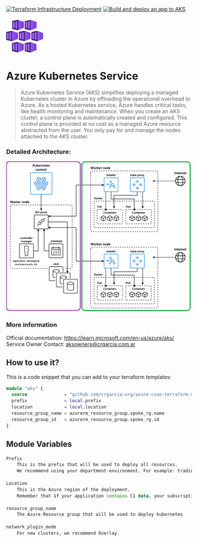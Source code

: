 [![Terraform Infrastructure Deployment](https://github.com/crgarcia12/azure-aks-advanced/actions/workflows/infra.yml/badge.svg)](https://github.com/crgarcia12/azure-aks-advanced/actions/workflows/infra.yml)
[![Build and deploy an app to AKS](https://github.com/crgarcia12/azure-aks-advanced/actions/workflows/app.yml/badge.svg)](https://github.com/crgarcia12/azure-aks-advanced/actions/workflows/app.yml)

<img src="readme-media/aks.jpg" width="100" height="100" /><br/>

# Azure Kubernetes Service
>Azure Kubernetes Service (AKS) simplifies deploying a managed Kubernetes cluster in Azure by offloading the operational overhead to Azure. As a hosted Kubernetes service, Azure handles critical tasks, like health monitoring and maintenance. When you create an AKS cluster, a control plane is automatically created and configured. This control plane is provided at no cost as a managed Azure resource abstracted from the user. You only pay for and manage the nodes attached to the AKS cluster.

### Detailed Architecture:<br/>
![](readme-media/aks-architecture.png)


### More information
Official documentation: https://learn.microsoft.com/en-us/azure/aks/</br>
Service Owner Contact: aksowners@crgarcia.com.ar

## How to use it?
This is a code snippet that you can add to your terraform templates:
```terraform
module "aks" {
  source              = "github.com/crgarcia-org/azure-ccoe-terraform-modules/aks/v1.0"
  prefix              = local.prefix
  location            = local.location
  resource_group_name = azurerm_resource_group.spoke_rg.name
  resource_group_id   = azurerm_resource_group.spoke_rg.id
}

```

## Module Variables
```terraform
Prefix
    This is the prefix that will be used to deploy all resources.
    We recommend using your department-environment. For example: trading-prod

Location
    This is the Azure region of the deployment. 
    Remember that if your application contains C1 data, your subscription is limited to Switzerland North 

resource_group_name
    The Azure Resource group that will be used to deploy kubernetes

network_plugin_mode
    For new clusters, we recommend Overlay.


```